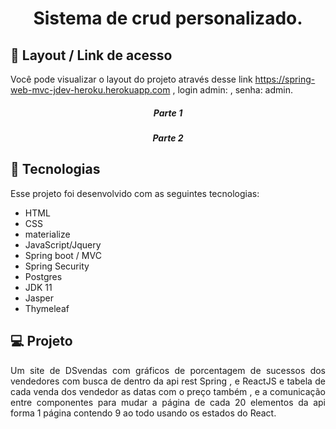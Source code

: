 <h1 align="center"> Sistema de crud personalizado. </h1>


## 🔖 Layout / Link de acesso 

Você pode visualizar o layout do projeto através desse link https://spring-web-mvc-jdev-heroku.herokuapp.com , login admin: , senha: admin.

<h5 align="center">Parte 1 </h5>




<h5 align="center"> Parte 2</h5>

## 🚀 Tecnologias

Esse projeto foi desenvolvido com as seguintes tecnologias:

- HTML
- CSS
- materialize
- JavaScript/Jquery
- Spring boot / MVC
- Spring Security
- Postgres
- JDK 11
- Jasper
- Thymeleaf


## 💻 Projeto
<p align="justify"> Um site de DSvendas com gráficos de porcentagem de sucessos dos vendedores com busca de dentro da api rest Spring , e ReactJS e tabela de cada venda dos vendedor as datas com o preço também , e a comunicação entre componentes para mudar a página de cada 20 elementos da api forma 1 página contendo 9 ao todo usando os estados do React.  </p>


